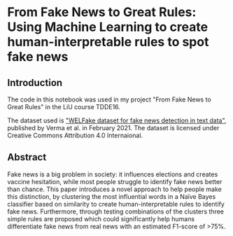# From Fake News to Great Rules: Using Machine Learning to create human-interpretable rules to spot fake news

## Introduction
The code in this notebook was used in my project "From Fake News to Great Rules" in the LiU course TDDE16.

The dataset used is ["WELFake dataset for fake news detection in text data"](https://zenodo.org/record/4561253), published by Verma et al. in February 2021. The dataset is licensed under Creative Commons Attribution 4.0 Internaional.

## Abstract
Fake news is a big problem in society: it influences elections and creates vaccine hesitation, while most people struggle to identify fake news better than chance. This paper introduces a novel approach to help people make this distinction, by clustering the most influential words in a Naïve Bayes classifier based on similarity to create human-interpretable rules to identify fake news. Furthermore, through testing combinations of the clusters three simple rules are proposed which could significantly help humans differentiate fake news from real news with an estimated F1-score of >75%. 
